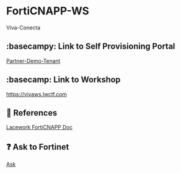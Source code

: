 # FortiCNAPP-WS
Viva-Conecta

## :basecampy: Link to Self Provisioning Portal
[Partner-Demo-Tenant](https://ee.lwalliances.com/event/fortidemo)

## :basecamp: Link to Workshop
https://vivaws.lwctf.com



## 📖 References
[Lacework FortiCNAPP Doc](https://docs.fortinet.com/document/lacework-forticnapp/latest/administration-guide/16036/getting-started-with-lacework-forticnapp)


## ❓ Ask to Fortinet
[Ask](https://github.com/apachecom40net/viva-conecta/issues/new)
